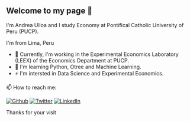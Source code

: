 ## Welcome to my page 👋

<p> I'm Andrea Ulloa and I study Economy at Pontifical Catholic University of Peru (PUCP). </p>
<p> I'm from Lima, Peru  </p>
<ul>
  <li> 🔭 Currently, I'm working in the Experimental Economics Laboratory (LEEX) of the Economics Department at PUCP.</li> 
  <li> 🌱 I'm learning Python, Otree and Machine Learning. </li>
  <li> ⚡ I'm intersted in Data Science and Experimental Economics. </li>
</ul>

<p>  📫 How to reach me:  </p>
<p><a href="https://github.com/AndreIIUX" target="_blank"><img alt="Github" src="https://img.shields.io/badge/GitHub-%2312100E.svg?&style=for-the-badge&logo=Github&logoColor=white" /></a> <a href="" target="_blank"><img alt="Twitter" src="https://img.shields.io/badge/twitter-%231DA1F2.svg?&style=for-the-badge&logo=twitter&logoColor=white" /></a> <a href="https://www.linkedin.com/in/andrea-ulloa-del-castillo/" target="_blank"><img alt="LinkedIn"src="https://img.shields.io/badge/linkedin-%230077B5.svg?&style=for-the-badge&logo=linkedin&logoColor=white"/></a> 
</p
  
## Thanks for your visit
  
<!--
**AndreIIUX/AndreIIUX** is a ✨ _special_ ✨ repository because its `README.md` (this file) appears on your GitHub profile.

Here are some ideas to get you started:

- 🔭 I’m currently working on ...
- 🌱 I’m currently learning ...
- 👯 I’m looking to collaborate on ...
- 🤔 I’m looking for help with ...
- 💬 Ask me about ...
- 📫 How to reach me: ...
- 😄 Pronouns: ...
- ⚡ Fun fact: ...
-->
